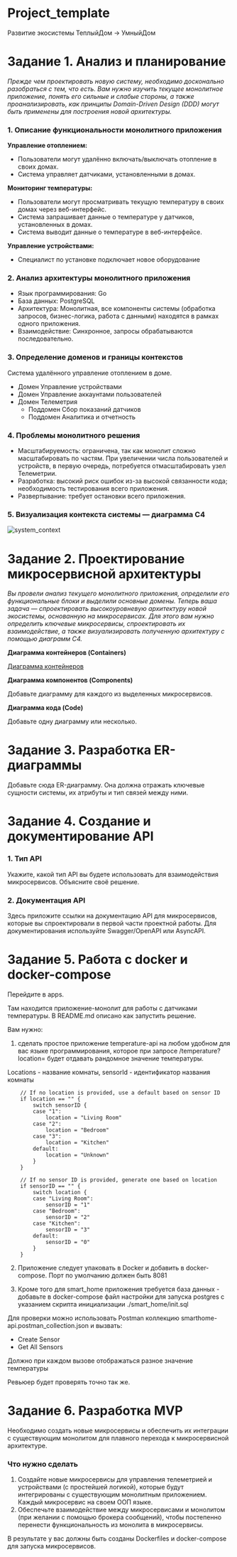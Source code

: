 # Project_template

Развитие экосистемы ТеплыйДом -> УмныйДом

# Задание 1. Анализ и планирование

_Прежде чем проектировать новую систему, необходимо досконально разобраться с тем, что есть. Вам нужно изучить текущее монолитное приложение, понять его сильные и слабые стороны, а также проанализировать, как принципы Domain-Driven Design (DDD) могут быть применены для построения новой архитектуры._

### 1. Описание функциональности монолитного приложения

**Управление отоплением:**

- Пользователи могут удалённо включать/выключать отопление в своих домах.
- Система управляет датчиками, установленными в домах.

**Мониторинг температуры:**

- Пользователи могут просматривать текущую температуру в своих домах через веб-интерфейс.
- Система запрашивает данные о температуре у датчиков, установленных в домах. 
- Система выводит данные о температуре в веб-интерфейсе.

**Управление устройствами:**
- Специалист по установке подключает новое оборудование

### 2. Анализ архитектуры монолитного приложения

- Язык программирования: Go
- База данных: PostgreSQL
- Архитектура: Монолитная, все компоненты системы (обработка запросов, бизнес-логика, работа с данными) находятся в рамках одного приложения.
- Взаимодействие: Синхронное, запросы обрабатываются последовательно.

### 3. Определение доменов и границы контекстов

Система удалённого управление отоплением в доме.
- Домен Управление устройствами
- Домен Управление аккаунтами пользователей
- Домен Телеметрия
  - Поддомен Сбор показаний датчиков
  - Поддомен Аналитика и отчетность

### **4. Проблемы монолитного решения**

- Масштабируемость: ограничена, так как монолит сложно масштабировать по частям. При увеличении числа пользователей и устройств, в первую очередь, потребуется отмасштабировать узел Телеметрии.
- Разработка: высокий риск ошибок из-за высокой связанности кода; необходимость тестирования всего приложения.
- Развертывание: требует остановки всего приложения.

### 5. Визуализация контекста системы — диаграмма С4

![system_context](schemas/context/warmhouse_monolith_context-System_Context_Diagram_for_WarmHouse.png)

# Задание 2. Проектирование микросервисной архитектуры

_Вы провели анализ текущего монолитного приложения, определили его функциональные блоки и выделили основные домены. Теперь ваша задача — спроектировать высокоуровневую архитектуру новой экосистемы, основанную на микросервисах. Для этого вам нужно определить ключевые микросервисы, спроектировать их взаимодействие, а также визуализировать полученную архитектуру с помощью диаграмм C4._

**Диаграмма контейнеров (Containers)**

[Диаграмма контейнеров](https://www.plantuml.com/plantuml/uml/hLVVRnj547xtNt4nFDXI4Wk4UAYKXyIf2gYHJ9m-825PwxkDVUhzC7Vhf1P2QX92GQrQWP2G016WIBmwYKtSf77-XRt_Y9dTFTjtjvVOWkGXkLtVp3VppNmpNh8zq-bQj1iuHfknJdYlKWd8_chBPkrkinlImFGzHZssQlfkfUCGZtLTPoLabcCtAzKFLcfuz6ZhOSKb8QC173Mgy0QnFHgiTk2pXSAIHNVXqV13KeE3EVnK0nAsgUNQdbM97Qpu7Ug5rEm6DkkHm6pRZ9gi6z3tLsnuDrG02aigejXTfUgxhkz9B9dBH-2vGXmdvthB3irRhkk0ONfTMBUi-mvr8OeTqYeLTub9B5fSDjvjjgg-umThnNTsBK8_V0_FTY5UTRgFiHJBwVT3vWUa9Go4RTAXQzj-rxEejU4_gUDpgJnhsh5RRLP_tDjmkdG--nPX15A_YFtFgEFu-odpJOUOZwNvRUgaJJj0VPtr76gi6Pk2reTmKYgN2uKQ3KBVQzn_mafO0Sj6aP_mCR-ANl0B-7l6-z4X7-8p62eAd1rWdwuLWO06lj9eOhJbGhq7tBl2aaNtR9EYhTVHGNGOFGLBR_0_i3Skwi_xomP_2y-3w8XVyP4H7OcBFhyMCAu0n3M_ZfxpeS7F33w0qxS0xZWDAOJ_6Xw5J3NzRj3sVIk9RS-sgDze-o6plHP2-O6FmDgGZrUYOpuMJaVWwbpW_8sVWkj-z4p061hHCO16J2C46Nt7Xsd_fkDtqMLXqeAD3UIK1BrIw9A0jNt8MYCKYD357s3dG2GPuZ7uQ_Y3ORvHCHRBnfS50tuczafXXy2BzTewGlo4x97G3EmEAyfeXlnq1ID0az7Jw6iuW1mR_1Vm8yCuvsE3_mnXd8f8XvXcWzzeQN-5yJ7I2g5qucugf_2ONMWJ5m9rRJFmeIGK-rLrRcpDd2FA1xx0-YkulyGYY0uGAdY5J03n_4OaEIPz5BtAHGV96cNmoF9BezaKf_y35bcPoUBLuc0KEvq5lJIKdVXYCJJyJmnQ5CfG01Xfd0QqumSiJBlSbiSBEXo3csUYGCROTFFu3rb02KoDLXf1FRvO4CDPt9zvF9EEtMWHHlT9RqhpUkrZuu4yd77n5rJE0R0rmEQwmhewWuhgWmSXFR9L1AE2w0DPTmD-2Hz-YPbG6lHs8b3PCZ1AuEH852Zsu0Ww4EA2iszogcSPlM30QBsVBZZKknia0bwub3GCX081ZkYuh6tFP9usczCEjPgpVRc98uA4WeGQA68heE4NZiZKz_p7dAR39CrwZKTaEUDLyIDyAbhkyBXOlyq58ku7WIBkWbaOqt3x_5omS0vkdygGfpDdCFkWQmGjcWoSgIR0R4v8mOxViKq4ixxrQKqE7z5xY6WGlKZGRWXjIgTb5a8y_NDPWHtF9PwbO2XwggvrDuvBENe1oq3lyQj20POGjK_8OSL_LtcLa26_G3Na3gEG0dCP7K4ZN8dnD1BC7yA7NoqdQW84NxsahGZi92KWk1j8Pl0ENqeoE4eAYm0ieEODCrW5P9TEiTysbEuParAIKEF-Hy-JA07mXMhvCQfDWcAq1bd19KEExFm9NVnePwS6OKoYq8z0JGnvgRodapuXHd8V4rj42Zwa_GRZHRNJwnoMphKGn7EudoH55q7E7EC_nH8PVJjBxcHIHSy5yhmUpVZ9dLTvdZ9b4s-xsd44pNEOgTzaAPufEBhtqtB1Ju0tN4bnL1vbZMbr0RUx7778yvkV5MqyYG6LrSjRKEL3qEeK_nk5GL41bJQ6trFH8MfF7F6BnIATVbVHHZOZTbXPCA3lXZnd8VM1maDneBAaIL6onbAMzHdALeWkJxVKGzxQcgd5_yH5ZiucDnNuSZIElt99HZvNAeXZGwFhat62AlL6oPFGf56-Vaf0Ui59h0yBmuctpBdswDjodwU69_5WrdhN-9b0akf-hXht30eTxYuDzNmgWln7SVbIVELMmfUA9jaEsWATFtVQ-Q3TjMC9pz6fpBVy4zs6FPzyOG_-2m00)

**Диаграмма компонентов (Components)**

Добавьте диаграмму для каждого из выделенных микросервисов.

**Диаграмма кода (Code)**

Добавьте одну диаграмму или несколько.

# Задание 3. Разработка ER-диаграммы

Добавьте сюда ER-диаграмму. Она должна отражать ключевые сущности системы, их атрибуты и тип связей между ними.

# Задание 4. Создание и документирование API

### 1. Тип API

Укажите, какой тип API вы будете использовать для взаимодействия микросервисов. Объясните своё решение.

### 2. Документация API

Здесь приложите ссылки на документацию API для микросервисов, которые вы спроектировали в первой части проектной работы. Для документирования используйте Swagger/OpenAPI или AsyncAPI.

# Задание 5. Работа с docker и docker-compose

Перейдите в apps.

Там находится приложение-монолит для работы с датчиками температуры. В README.md описано как запустить решение.

Вам нужно:

1) сделать простое приложение temperature-api на любом удобном для вас языке программирования, которое при запросе /temperature?location= будет отдавать рандомное значение температуры.

Locations - название комнаты, sensorId - идентификатор названия комнаты

```
	// If no location is provided, use a default based on sensor ID
	if location == "" {
		switch sensorID {
		case "1":
			location = "Living Room"
		case "2":
			location = "Bedroom"
		case "3":
			location = "Kitchen"
		default:
			location = "Unknown"
		}
	}

	// If no sensor ID is provided, generate one based on location
	if sensorID == "" {
		switch location {
		case "Living Room":
			sensorID = "1"
		case "Bedroom":
			sensorID = "2"
		case "Kitchen":
			sensorID = "3"
		default:
			sensorID = "0"
		}
	}
```

2) Приложение следует упаковать в Docker и добавить в docker-compose. Порт по умолчанию должен быть 8081

3) Кроме того для smart_home приложения требуется база данных - добавьте в docker-compose файл настройки для запуска postgres с указанием скрипта инициализации ./smart_home/init.sql

Для проверки можно использовать Postman коллекцию smarthome-api.postman_collection.json и вызвать:

- Create Sensor
- Get All Sensors

Должно при каждом вызове отображаться разное значение температуры

Ревьюер будет проверять точно так же.


# **Задание 6. Разработка MVP**

Необходимо создать новые микросервисы и обеспечить их интеграции с существующим монолитом для плавного перехода к микросервисной архитектуре. 

### **Что нужно сделать**

1. Создайте новые микросервисы для управления телеметрией и устройствами (с простейшей логикой), которые будут интегрированы с существующим монолитным приложением. Каждый микросервис на своем ООП языке.
2. Обеспечьте взаимодействие между микросервисами и монолитом (при желании с помощью брокера сообщений), чтобы постепенно перенести функциональность из монолита в микросервисы. 

В результате у вас должны быть созданы Dockerfiles и docker-compose для запуска микросервисов. 